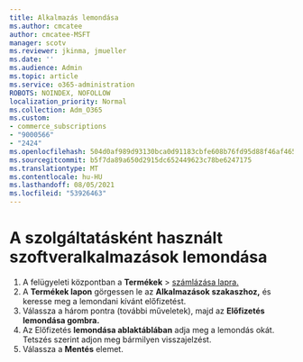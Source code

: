 ```yaml
---
title: Alkalmazás lemondása
ms.author: cmcatee
author: cmcatee-MSFT
manager: scotv
ms.reviewer: jkinma, jmueller
ms.date: ''
ms.audience: Admin
ms.topic: article
ms.service: o365-administration
ROBOTS: NOINDEX, NOFOLLOW
localization_priority: Normal
ms.collection: Adm_O365
ms.custom:
- commerce_subscriptions
- "9000566"
- "2424"
ms.openlocfilehash: 504d0af989d93130bca0d91183cbfe608b76fd95d88f46af465e87cff1f052df
ms.sourcegitcommit: b5f7da89a650d2915dc652449623c78be6247175
ms.translationtype: MT
ms.contentlocale: hu-HU
ms.lasthandoff: 08/05/2021
ms.locfileid: "53926463"
---
```

# <a name="how-to-cancel-software-as-a-service-apps"></a>A szolgáltatásként használt szoftveralkalmazások lemondása

1. A felügyeleti központban a **Termékek**  >  [számlázása lapra.](https://go.microsoft.com/fwlink/p/?linkid=842054)
2. A **Termékek lapon** görgessen le az **Alkalmazások szakaszhoz,** és keresse meg a lemondani kívánt előfizetést. 
3. Válassza a három pontra (további műveletek), majd az **Előfizetés lemondása gombra.**
4. Az Előfizetés **lemondása ablaktáblában** adja meg a lemondás okát. Tetszés szerint adjon meg bármilyen visszajelzést.
5. Válassza a **Mentés** elemet.